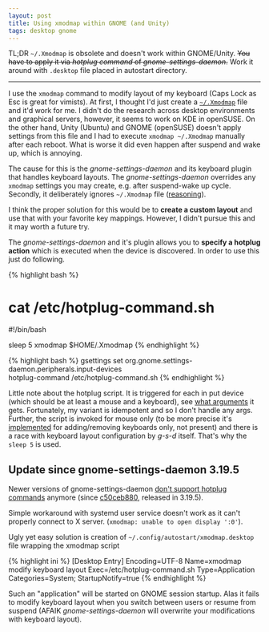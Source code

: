 ```yaml
---
layout: post
title: Using xmodmap within GNOME (and Unity)
tags: desktop gnome
---
```


TL;DR `~/.Xmodmap` is obsolete and doesn't work within GNOME/Unity. <del>You
have to apply it via *hotplug command* of *gnome-settings-daemon*.</del> Work
it around with `.desktop` file placed in autostart directory.

---

I use the `xmodmap` command to modify layout of my keyboard (Caps Lock as Esc
is great for vimists).
At first, I thought I'd just create a [`~/.Xmodmap`][gh] file and it'd work for
me.
I didn't do the research across desktop environments and graphical servers,
however, it seems to work on KDE in openSUSE.
On the other hand, Unity (Ubuntu) and GNOME (openSUSE) doesn't apply settings
from this file and I had to execute `xmodmap ~/.Xmodmap` manually after each
reboot.
What is worse it did even happen after suspend and wake up, which is annoying.

The cause for this is the *gnome-settings-daemon* and its keyboard plugin that
handles keyboard layouts.
The *gnome-settings-daemon* overrides any `xmodmap` settings you may
create, e.g. after suspend-wake up cycle.
Secondly, it deliberately ignores `~/.Xmodmap` file ([reasoning][nx]).

I think the proper solution for this would be to **create a custom layout** and
use that with your favorite key mappings. However, I didn't pursue this and it
may worth a future try.

The *gnome-settings-daemon* and it's plugin allows you to **specify a hotplug
action** which is executed when the device is discovered. In order to use this
just do following.

{% highlight bash %}
# cat /etc/hotplug-command.sh
#!/bin/bash

sleep 5
xmodmap $HOME/.Xmodmap
{% endhighlight %}

{% highlight bash %}
gsettings set org.gnome.settings-daemon.peripherals.input-devices \
        hotplug-command /etc/hotplug-command.sh
{% endhighlight %}

Little note about the hotplug script.
It is triggered for each in put device (which should be at least a mouse and a
keyboard), see [what arguments][hot] it gets.
Fortunately, my variant is idempotent and so I don't handle any args.
Further, the script is invoked for mouse only (to be more precise it's
[implemented][fix] for adding/removing keyboards only, not present)
and there is a race with keyboard layout configuration by *g-s-d* itself.
That's why the `sleep 5` is used.

## Update since gnome-settings-daemon 3.19.5

Newer versions of gnome-settings-daemon [don't support hotplug commands][rm]
anymore (since [c50ceb880][c50], released in 3.19.5).

Simple workaround with systemd user service doesn't work as it can't properly
connect to X server. (`xmodmap: unable to open display ':0'`).

Ugly yet easy solution is creation of `~/.config/autostart/xmodmap.desktop`
file wrapping the xmodmap script

{% highlight ini %}
[Desktop Entry]
Encoding=UTF-8
Name=xmodmap modify keyboard layout
Exec=/etc/hotplug-command.sh 
Type=Application
Categories=System;
StartupNotify=true
{% endhighlight %}

Such an "application" will be started on GNOME session startup. Alas it fails
to modify keyboard layout when you switch between users or resume from suspend
(AFAIK *gnome-settings-daemon* will overwrite your modifications with keyboard
layout).

[gh]: https://github.com/Werkov/dotfiles/blob/master/.Xmodmap
[nx]: https://bugzilla.gnome.org/show_bug.cgi?id=674874
[hot]: https://github.com/GNOME/gnome-settings-daemon/blob/9287ef9ac5b119abdcbbabd920c19f353e577f90/plugins/common/input-device-example.sh
[fix]: https://bugzilla.gnome.org/show_bug.cgi?id=674221
[rm]: https://bugzilla.gnome.org/show_bug.cgi?id=759599
[c50]: https://github.com/GNOME/gnome-settings-daemon/commit/c50ceb880e928506d987747f9e554079ad3d9826
